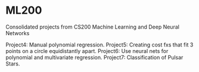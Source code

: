 # ML200
Consolidated projects from CS200 Machine Learning and Deep Neural Networks

Project4: Manual polynomial regression. 
Project5: Creating cost fxs that fit 3 points on a circle equidistantly apart. 
Project6: Use neural nets for polynomial and multivariate regression. 
Project7: Classification of Pulsar Stars.
